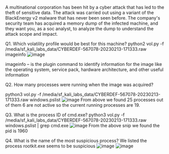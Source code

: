 A multinational corporation has been hit by a cyber attack that has led to the theft of sensitive data. The attack was carried out using a variant of the BlackEnergy v2 malware that has never been seen before. The company's security team has acquired a memory dump of the infected machine, and they want you, as a soc analyst, to analyze the dump to understand the attack scope and impact.


Q1. Which volatility profile would be best for this machine?
python2 vol.py -f /media/sf_kali_labs_data/CYBERDEF-567078-20230213-171333.raw imageinfo
![image](https://github.com/antriksh968/cyberdefenders/assets/74059350/9751dc2d-688d-4a73-b7a5-160d5f486297)

imageinfo – is the plugin command to identify information for the image like the operating system, service pack, hardware architecture, and other useful information

Q2. How many processes were running when the image was acquired?

python3 vol.py -f /media/sf_kali_labs_data/CYBERDEF-567078-20230213-171333.raw  windows.pslist
![image](https://github.com/antriksh968/cyberdefenders/assets/74059350/1e84ae12-c613-4e35-94ff-6fb430906325)
From above we found 25 processes out of them 6 are not active so the current running processes are 19.

Q3. What is the process ID of cmd.exe?
python3 vol.py -f /media/sf_kali_labs_data/CYBERDEF-567078-20230213-171333.raw  windows.pslist | grep cmd.exe
![image](https://github.com/antriksh968/cyberdefenders/assets/74059350/2f571771-041b-4472-87ba-d108bd266f7d)
From the above snip we found the pid is 1960

Q4.  What is the name of the most suspicious process?
We listed the process rootkit.exe seems to be suspicious 
![image](https://github.com/antriksh968/cyberdefenders/assets/74059350/abe25ff8-bdf7-4c74-8116-486f8d28fa1a)
![image](https://github.com/antriksh968/cyberdefenders/assets/74059350/294e1730-8875-457a-8f5d-76ee4fa8491a)







